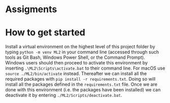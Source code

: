 # Assigments

# How to get started
Install a virtual environment on the highest level of this project folder by typing ```python -m venv ML2``` in your command line (accessed through such tools as Git Bash, Windows Power Shell, or the Command Prompt). Windows users should then proceed to activate this environment by inserting ```.\ML2\Scripts\activate.bat``` to their command line. For macOS use ```source ./ML2/bin/activate``` instead. Thereafter we can install all the required packages with ```pip install -r requirements.txt```. Doing so will install all the packages defined in the ```requirements.txt``` file. Once we are done with this environment (i.e. the packages have been installed) we can deactivate it by entering ```./ML2/Scripts/deactivate.bat```.
